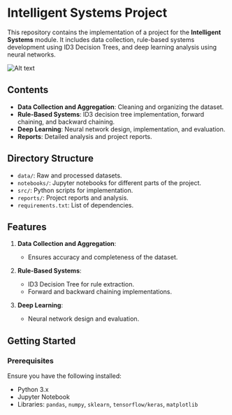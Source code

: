 # Intelligent Systems Project

This repository contains the implementation of a project for the **Intelligent Systems** module. It includes data collection, rule-based systems development using ID3 Decision Trees, and deep learning analysis using neural networks.

![Alt text](![image](https://github.com/Deirdre24/Intelligent-Systems-Project/blob/main/decision_tree_diagram.pdf)
)

## Contents

- **Data Collection and Aggregation**: Cleaning and organizing the dataset.
- **Rule-Based Systems**: ID3 decision tree implementation, forward chaining, and backward chaining.
- **Deep Learning**: Neural network design, implementation, and evaluation.
- **Reports**: Detailed analysis and project reports.

## Directory Structure

- `data/`: Raw and processed datasets.
- `notebooks/`: Jupyter notebooks for different parts of the project.
- `src/`: Python scripts for implementation.
- `reports/`: Project reports and analysis.
- `requirements.txt`: List of dependencies.

## Features

1. **Data Collection and Aggregation**:
   - Ensures accuracy and completeness of the dataset.

2. **Rule-Based Systems**:
   - ID3 Decision Tree for rule extraction.
   - Forward and backward chaining implementations.

3. **Deep Learning**:
   - Neural network design and evaluation.

## Getting Started

### Prerequisites

Ensure you have the following installed:
- Python 3.x
- Jupyter Notebook
- Libraries: `pandas`, `numpy`, `sklearn`, `tensorflow/keras`, `matplotlib`
